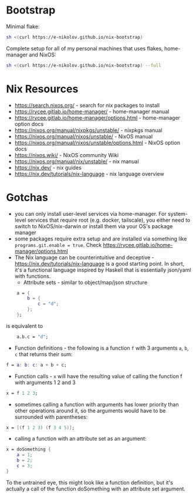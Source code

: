# Bootstrap

Minimal flake:

```sh
sh <(curl https://e-nikolov.github.io/nix-bootstrap)
```

Complete setup for all of my personal machines that uses flakes, home-manager and NixOS:

```sh
sh <(curl https://e-nikolov.github.io/nix-bootstrap) --full
```


# Nix Resources

- https://search.nixos.org/                             - search for nix packages to install
- https://rycee.gitlab.io/home-manager/                 - home-manager manual
- https://rycee.gitlab.io/home-manager/options.html     - home-manager option docs
- https://nixos.org/manual/nixpkgs/unstable/            - nixpkgs manual
- https://nixos.org/manual/nixos/unstable/              - NixOS manual
- https://nixos.org/manual/nixos/unstable/options.html  - NixOS option docs
- https://nixos.wiki/                                   - NixOS community Wiki
- https://nixos.org/manual/nix/unstable/                - nix manual
- https://nix.dev/                                      - nix guides
- https://nix.dev/tutorials/nix-language                - nix language overview


# Gotchas

- you can only install user-level services via home-manager. For system-level services that require root (e.g. docker, tailscale), you either need to switch to NixOS/nix-darwin or install them via your OS's package manager
- some packages require extra setup and are installed via something like `programs.git.enable = true`. Check https://rycee.gitlab.io/home-manager/options.html
- The Nix language can be counterintuitive and deceptive - https://nix.dev/tutorials/nix-language is a good starting point.
In short, it's a functional language inspired by Haskell that is essentially json/yaml with functions.
    - Attribute sets - similar to object/map/json structure
```nix
    a = {
        b = {
            c = "d";
        };
    };

```
is equivalent to
```nix
    a.b.c = "d";
```
- Function definitions - the following is a function `f` with 3 arguments `a`, `b`, `c` that returns their sum:

```nix
f = a: b: c: a + b + c;
```
- Function calls - `x` will have the resulting value of calling the function f with arguments 1 2 and 3
```nix
x = f 1 2 3;
```
- sometimes calling a function with arguments has lower priority than other operations around it, so the arguments would have to be surrounded with parentheses:
```nix
x = [(f 1 2 3) (f 3 4 5)];
```
- calling a function with an attribute set as an argument:

```nix
x = doSomething {
    a = 1;
    b = 2;
    c = 3;
}
```
To the untrained eye, this might look like a function definition, but it's actually a call of the function doSomething with an attribute set argument.
